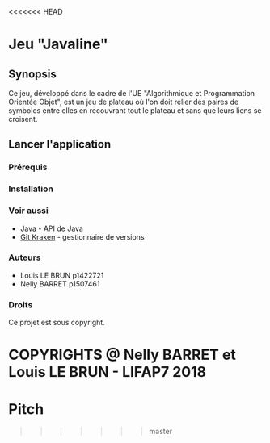 <<<<<<< HEAD
# Jeu "Javaline"

## Synopsis

Ce jeu, développé dans le cadre de l'UE "Algorithmique et Programmation Orientée Objet", est un jeu de plateau où l'on doit relier des paires de symboles entre elles en recouvrant tout le plateau et sans que leurs liens se croisent.

## Lancer l'application

### Prérequis



### Installation



### Voir aussi 

* [Java](https://docs.oracle.com/javase/7/docs/api/) - API de Java
* [Git Kraken](https://www.gitkraken.com/) - gestionnaire de versions

### Auteurs

* Louis LE BRUN   p1422721
* Nelly BARRET    p1507461

### Droits

Ce projet est sous copyright.

COPYRIGHTS @ Nelly BARRET et Louis LE BRUN - LIFAP7 2018
=======
# Pitch
>>>>>>> master
